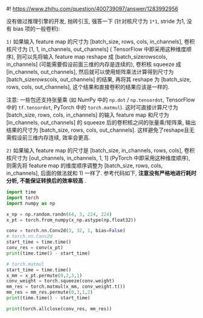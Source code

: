 #! https://www.zhihu.com/question/400739097/answer/1283992956

[comment]: <> (Answer URL: https://www.zhihu.com/question/400739097/answer/1283992956)
[comment]: <> (Question Title: 1*1的卷积核在实际计算时能否优化，达到更高的计算效率？)
[comment]: <> (Author Name: 采石工)
[comment]: <> (Create Time: 2020-06-15 12:22:14)

没有做过推理引擎的开发, 抛砖引玉, 强答一下 (针对核尺寸为 `1*1`, stride 为1, 没有 bias 项的一般卷积):

`1)` 如果输入 feature map 的尺寸为 [batch_size, rows, cols, in_channels], 卷积核尺寸为 [1, 1, in_channels, out_channels] ( TensorFlow 中即采用这种维度顺序), 则可以先将输入 feature map reshape 成 [batch_size*rows*cols, in_channels] (可能需要假设前面三维的内存是连续的), 卷积核 squeeze 成 [in_channels, out_channels], 然后就可以使用矩阵乘法计算得到尺寸为 [batch_size*rows*cols, out_channels] 的结果, 再将其 reshape 为 [batch_size, rows, cols, out_channels], 这个结果和直接卷积的结果应该是一样的.

注意: 一些包还支持张量乘 (如 NumPy 中的 `np.dot`  / `np.tensordot`, TensorFlow 中的 `tf.tensordot`, PyTorch 中的 `torch.matmul`). 这时可直接计算尺寸为 [batch_size, rows, cols, in_channels] 的输入 feature map 和尺寸为 [in_channels, out_channels] 的 squeeze 后的卷积核之间的张量乘/矩阵乘, 输出结果的尺寸为 [batch_size, rows, cols, out_channels]. 这样避免了reshape且无需假设前三维内存连续, 效率会更高.

`2)` 如果输入 feature map 的尺寸是 [batch_size, in_channels, rows, cols], 卷积核尺寸为 [out_channels, in_channels, 1, 1] (PyTorch 中即采用这种维度顺序), 则需先将 feature map 的维度顺序调整为 [batch_size, rows, cols, in_channels], 后面的做法就和 1) 一样了. 参考代码如下, **注意没有严格地进行耗时分析, 不能保证转换后的效率较高** .

```python
import time
import torch
import numpy as np

x_np = np.random.randn(64, 3, 224, 224)
x_pt = torch.from_numpy(x_np.astype(np.float32))

conv = torch.nn.Conv2d(3, 32, 1, bias=False)
# torch.nn.Conv2d
start_time = time.time()
conv_res = conv(x_pt)
print(time.time() - start_time)

# torch.matmul
start_time = time.time()
x_mm = x_pt.permute(0,2,3,1)
conv_weight = torch.squeeze(conv.weight)
mm_res = torch.matmul(x_mm, conv_weight.t())
mm_res = mm_res.permute(0,3,1,2)
print(time.time() - start_time)

print(torch.allclose(conv_res, mm_res))
```

